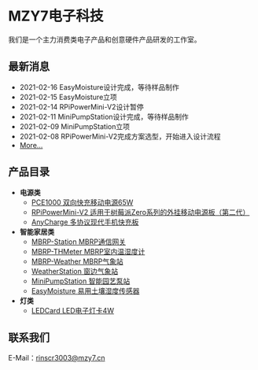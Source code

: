# MZY7电子科技
我们是一个主力消费类电子产品和创意硬件产品研发的工作室。

## 最新消息
- 2021-02-16 EasyMoisture设计完成，等待样品制作
- 2021-02-15 EasyMoisture立项
- 2021-02-14 RPiPowerMini-V2设计暂停
- 2021-02-11 MiniPumpStation设计完成，等待样品制作
- 2021-02-09 MiniPumpStation立项
- 2021-02-08 RPiPowerMini-V2完成方案选型，开始进入设计流程
- [More…](news)

## 产品目录
- **电源类**
  - [PCE1000 双向快充移动电源65W](products/pce1000)
  - [RPiPowerMini-V2 适用于树莓派Zero系列的外挂移动电源板（第二代）](products/rpipowermini-v2)
  - [AnyCharge 多协议现代手机快充板](products/anycharge)
- **智能家居类**
  - [MBRP-Station  MBRP通信网关](products/mbrp-station)
  - [MBRP-THMeter MBRP室内温湿度计](products/mbrp-thmeter)
  - [MBRP-Weather MBRP气象站](products/mbrp-weather)
  - [WeatherStation 窗边气象站](products/weatherstation)
  - [MiniPumpStation 智能园艺泵站](products/minipumpstation)
  - [EasyMoisture 易用土壤湿度传感器](products/easymoisture)
- **灯类**
  - [LEDCard LED电子灯卡4W](products/ledcard)
  
## 联系我们
E-Mail：rinscr3003@mzy7.cn
